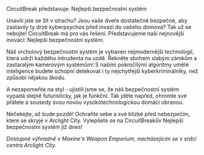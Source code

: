 CircuitBreak představuje: Nejlepší bezpečnostní systém

Unavili jste se žít v strachu? Jsou vaše dveře dostatečně bezpečné, aby zastavily ty drzé kyberpsychos před invazí do vašeho domova? Tak už se nebojte! CircuitBreak má pro vás řešení. Představujeme naši nejnovější inovaci: Nejlepší bezpečnostní systém.

Náš vrcholový bezpečnostní systém je vybaven nejmodernější technologií, která udrží každého intrudenta na uzdě. Řekněte sbohem slabým zámkům a zastaralým kamerovým systémům! S našimi pokročilými algoritmy umělé inteligence budete schopni detekovat i ty nejchytřejší kyberkriminálníky, než způsobí nějakou škodu.

A nezapomeňte na styl - ujistili jsme se, že náš bezpečnostní systém vypadá stejně futuristicky, jak je funkční. Tak jděte napřed, ohromte své přátele a sousedy svou novou vysokotechnologickou domácí obranou.

Nečekejte, až bude pozdě! Ochraňte sebe a své blízké před nebezpečím, které se skryje v Arclight City. Vylepšete se na CircuitBreakův Nejlepší bezpečnostní systém již dnes!

_Dostupné výhradně v Maxine's Weapon Emporium, nacházejícím se v srdci centra Arclight City._
